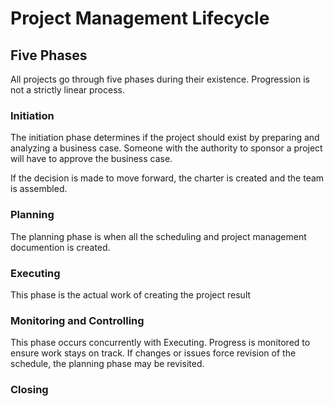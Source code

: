 # Project Management Lifecycle

## Five Phases

All projects go through five phases during their existence. Progression is not a strictly linear process.

### Initiation

The initiation phase determines if the project should exist by preparing and analyzing a business case. Someone with the authority to sponsor a project will have to approve the business case. 

If the decision is made to move forward, the charter is created and the team is assembled.

### Planning

The planning phase is when all the scheduling and project management documention is created.

### Executing

This phase is the actual work of creating the project result

### Monitoring and Controlling

This phase occurs concurrently with Executing. Progress is monitored to ensure work stays on track. If changes or issues force revision of the schedule, the planning phase may be revisited.

### Closing



